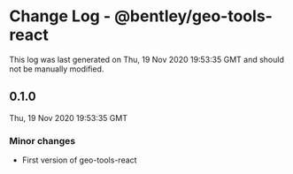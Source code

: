 # Change Log - @bentley/geo-tools-react

This log was last generated on Thu, 19 Nov 2020 19:53:35 GMT and should not be manually modified.

## 0.1.0
Thu, 19 Nov 2020 19:53:35 GMT

### Minor changes

- First version of geo-tools-react

